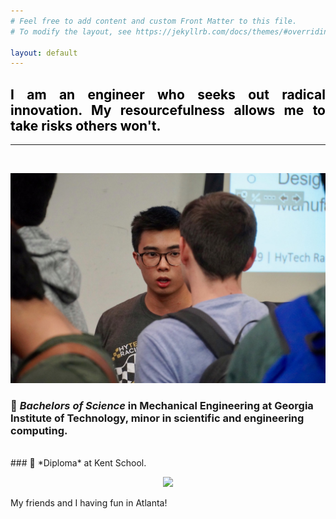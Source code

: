 ```yaml
---
# Feel free to add content and custom Front Matter to this file.
# To modify the layout, see https://jekyllrb.com/docs/themes/#overriding-theme-defaults

layout: default
---
```

<h2 style="color: #5e9ca0; text-align: justify;"><span style="color: #000000;">I am an engineer who seeks out radical innovation. My resourcefulness allows me to take risks others won't.</span></h2>

<hr>

<br />

<p align="center">
  <img width="auto" height="auto" src="/assets/photo69.JPG">
</p>

### 🐝 *Bachelors of Science* in Mechanical Engineering at Georgia Institute of Technology, minor in scientific and engineering computing. <br />
<br />
### 🦁 *Diploma* at Kent School.

<p align="center">
  <img width="auto" height="auto" src="/assets/photo9.png">
  <figcaption>My friends and I having fun in Atlanta!</figcaption>
</p>
